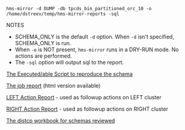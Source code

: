 `hms-mirror -d DUMP -db tpcds_bin_partitioned_orc_10 -o /home/dstreev/temp/hms-mirror-reports -sql`

NOTES
- SCHEMA_ONLY is the default `-d` option.  When `-d` isn't specified, SCHEMA_ONLY is run.
- When `-e` is NOT present, `hms-mirror` runs in a DRY-RUN mode.  No actions are performed.
- The `-sql` option will output sql to the report.

[The Executed/able Script to reproduce the schema](./tpcds_bin_partitioned_orc_10_execute.sql)

[The job report](./tpcds_bin_partitioned_orc_10_hms-mirror.md) (html version available)

[LEFT Action Report](./tpcds_bin_partitioned_orc_10_LEFT_action.sql) - used as followup actions on LEFT cluster

[RIGHT Action Report](./tpcds_bin_partitioned_orc_10_RIGHT_action.sql) - used as followup actions on RIGHT cluster

[The distcp workbook for schemas reviewed](./distcp_workbook.md)